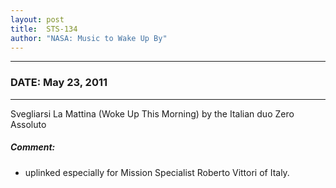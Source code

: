 ```yaml
---
layout: post
title:  STS-134
author: "NASA: Music to Wake Up By"
---
```


----
### DATE: May 23, 2011
----
Svegliarsi La Mattina (Woke Up This Morning) by the Italian duo Zero Assoluto

##### Comment:
* uplinked especially for Mission Specialist Roberto Vittori of Italy.
